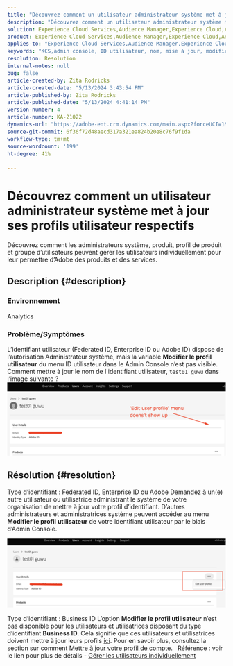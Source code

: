```yaml
---
title: "Découvrez comment un utilisateur administrateur système met à jour ses profils utilisateur respectifs"
description: "Découvrez comment un utilisateur administrateur système met à jour ses profils utilisateur respectifs"
solution: Experience Cloud Services,Audience Manager,Experience Cloud,Analytics,Target,Admin
product: Experience Cloud Services,Audience Manager,Experience Cloud,Analytics,Target,Admin
applies-to: "Experience Cloud Services,Audience Manager,Experience Cloud,Analytics,Target,Admin"
keywords: "KCS,admin console, ID utilisateur, nom, mise à jour, modification, "
resolution: Resolution
internal-notes: null
bug: false
article-created-by: Zita Rodricks
article-created-date: "5/13/2024 3:43:54 PM"
article-published-by: Zita Rodricks
article-published-date: "5/13/2024 4:41:14 PM"
version-number: 4
article-number: KA-21022
dynamics-url: "https://adobe-ent.crm.dynamics.com/main.aspx?forceUCI=1&pagetype=entityrecord&etn=knowledgearticle&id=e6196c94-3f11-ef11-9f8a-6045bd03c412"
source-git-commit: 6f36f72d48aecd317a321ea824b20e8c76f9f1da
workflow-type: tm+mt
source-wordcount: '199'
ht-degree: 41%

---
```


# Découvrez comment un utilisateur administrateur système met à jour ses profils utilisateur respectifs


Découvrez comment les administrateurs système, produit, profil de produit et groupe d’utilisateurs peuvent gérer les utilisateurs individuellement pour leur permettre d’Adobe des produits et des services.

## Description {#description}


### <b>Environnement</b>

Analytics

### Problème/Symptômes

L’identifiant utilisateur (Federated ID, Enterprise ID ou Adobe ID) dispose de l’autorisation Administrateur système, mais la variable <b>Modifier le profil utilisateur</b> du menu ID utilisateur dans le Admin Console n’est pas visible. Comment mettre à jour le nom de l&#39;identifiant utilisateur, `test01 guwu` dans l’image suivante ? ![](assets/___ea196c94-3f11-ef11-9f8a-6045bd03c412___.png)


## Résolution {#resolution}


Type d’identifiant : Federated ID, Enterprise ID ou Adobe
Demandez à un(e) autre utilisateur ou utilisatrice administrant le système de votre organisation de mettre à jour votre profil d’identifiant. D’autres administrateurs et administratrices système peuvent accéder au menu <b>Modifier le profil utilisateur</b> de votre identifiant utilisateur par le biais d’Admin Console.

![](assets/5d528b6b-4667-ed11-9561-6045bd006e5a.png)

Type d’identifiant : Business ID
L’option <b>Modifier le profil utilisateur</b> n’est pas disponible pour les utilisateurs et utilisatrices disposant du type d’identifiant <b>Business ID</b>. Cela signifie que ces utilisateurs et utilisatrices doivent mettre à jour leurs profils [ici](https://account.adobe.com/profile). Pour en savoir plus, consultez la section sur comment [Mettre à jour votre profil de compte](https://helpx.adobe.com/fr/manage-account/using/edit-adobe-account-personal-profile.html).
 
Référence : voir le lien pour plus de détails - [Gérer les utilisateurs individuellement](https://helpx.adobe.com/fr/enterprise/using/manage-users-individually.html)
